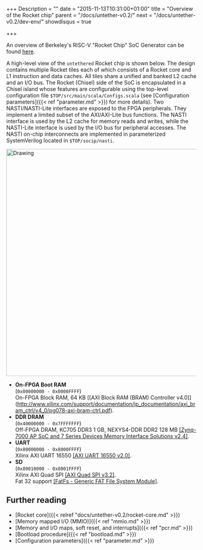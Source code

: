+++
Description = ""
date = "2015-11-13T10:31:00+01:00"
title = "Overview of the Rocket chip"
parent = "/docs/untether-v0.2/"
next = "/docs/untether-v0.2/dev-env/"
showdisqus = true

+++

An overview of Berkeley's RISC-V "Rocket Chip" SoC Generator can be found [here](http://riscv.org/workshop-jan2015/riscv-rocket-chip-generator-workshop-jan2015.pdf).

A high-level view of the `untethered` Rocket chip is shown below. The design
contains multiple Rocket tiles each of which consists of a Rocket core and L1
instruction and data caches. All tiles share a unified and banked L2 cache and an I/O bus.
The Rocket (Chisel) side of the SoC is encapsulated in a Chisel island whose features are configurable using the top-level configuration file `$TOP/src/main/scala/Configs.scala` (see [Configuration parameters]({{< ref "parameter.md" >}}) for more details).
Two NASTI/NASTI-Lite interfaces are exposed to the FPGA peripherals. They implement a limited subset of the AXI/AXI-Lite bus functions. The NASTI interface is used by the L2 cache for memory reads and writes, while the NASTI-Lite interface is used by the I/O bus for peripheral accesses.
The NASTI on-chip interconnects are implemented in parameterized SystemVerilog located in `$TOP/socip/nasti`. 

<a name="figure-overview"></a>
<img src="../figures/lowrisc_soc.png" alt="Drawing" style="width: 600px;"/>

 * **On-FPGA Boot RAM** <br/>
  (`0x00000000 - 0x0000FFFF`) <br/>
  On-FPGA Block RAM, 64 KB [[AXI Block RAM (BRAM) Controller v4.0]] (http://www.xilinx.com/support/documentation/ip_documentation/axi_bram_ctrl/v4_0/pg078-axi-bram-ctrl.pdf).
 * **DDR DRAM**  <br/>
  (`0x40000000 - 0x7FFFFFFF`) <br/>
  Off-FPGA DRAM, KC705 DDR3 1 GB, NEXYS4-DDR DDR2 128 MB [[Zynq-7000 AP SoC and 7 Series Devices Memory Interface Solutions v2.4]](http://www.xilinx.com/support/documentation/ip_documentation/mig_7series/v2_4/ug586_7Series_MIS.pdf).
 * **UART**  <br/>
  (`0x80000000 - 0x8000FFFF`) <br/>
  Xilinx AXI UART 16550 [[AXI UART 16550 v2.0]](http://www.xilinx.com/support/documentation/ip_documentation/axi_uart16550/v2_0/pg143-axi-uart16550.pdf).
 * **SD**  <br/>
  (`0x80010000 - 0x8001FFFF`) <br>
  Xilinx AXI Quad SPI [[AXI Quad SPI v3.2]](http://www.xilinx.com/support/documentation/ip_documentation/axi_quad_spi/v3_2/pg153-axi-quad-spi.pdf). <br/>
  Fat 32 support [[FatFs - Generic FAT File System Module]](http://elm-chan.org/fsw/ff/00index_e.html).

## Further reading

 * [Rocket core]({{< relref "docs/untether-v0.2/rocket-core.md" >}})
 * [Memory mapped I/O (MMIO)]({{< ref "mmio.md" >}})
 * [Memory and I/O maps, soft reset, and interrupts]({{< ref "pcr.md" >}})
 * [Bootload procedure]({{< ref "bootload.md" >}})
 * [Configuration parameters]({{< ref "parameter.md" >}})

